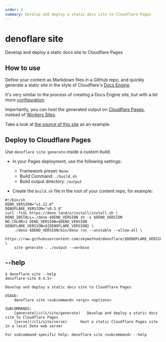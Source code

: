 ```yaml
---
order: 4
summary: Develop and deploy a static docs site to Cloudflare Pages
---
```


# denoflare site
Develop and deploy a static docs site to Cloudflare Pages

## How to use
Define your content as Markdown files in a GitHub repo, and quickly generate a static site
in the style of Cloudflare's [Docs Engine](https://developers.cloudflare.com/docs-engine/).

It's very similar to the process of creating a Docs Engine site, but with a bit more [configuration](/cli/site/configuration).

Importantly, you can host the generated output on [Cloudflare Pages](https://pages.cloudflare.com/),
instead of [Workers Sites](https://developers.cloudflare.com/workers/platform/sites).

Take a look at [the source of this site](https://github.com/skymethod/denoflare-docs/) as an example.

## Deploy to Cloudflare Pages
Use `denoflare site generate` inside a custom build.

- In your Pages deployment, use the following settings:
  - Framework preset: `None`
  - Build Command: `./build.sh`
  - Build output directory: `/output`

- Create the `build.sh` file in the root of your content repo, for example:

```
#!/bin/sh
DENO_VERSION="v1.22.0"
DENOFLARE_VERSION="v0.5.0"
curl -fsSL https://deno.land/x/install/install.sh | DENO_INSTALL=./deno-$DENO_VERSION sh -s $DENO_VERSION
NO_COLOR=1 DENO_VERSION=$DENO_VERSION DENOFLARE_VERSION=${DENOFLARE_VERSION} \
    ./deno-$DENO_VERSION/bin/deno run --unstable --allow-all \
    https://raw.githubusercontent.com/skymethod/denoflare/$DENOFLARE_VERSION/cli/cli.ts \
    site generate . ./output --verbose
```

## --help
```
$ denoflare site --help
denoflare-site 0.4.5+

Develop and deploy a static docs site to Cloudflare Pages

USAGE:
    denoflare site <subcommand> <args> <options>

SUBCOMMANDS:
    [generate](/cli/site/generate)   Develop and deploy a static docs site to Cloudflare Pages
    [serve](/cli/site/serve)      Host a static Cloudflare Pages site in a local Deno web server

For subcommand-specific help: denoflare site <subcommand> --help
```
